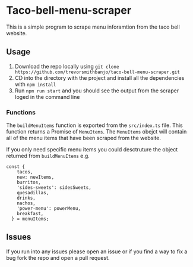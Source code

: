 # Taco-bell-menu-scraper

This is a simple program to scrape menu inforamtion from the taco bell website.

## Usage

1. Download the repo locally using `git clone https://github.com/trevorsmithbanjo/taco-bell-menu-scraper.git`
2. CD into the directory with the project and install all the dependencies with `npm install`
3. Run `npm run start` and you should see the output from the scraper loged in the command line

### Functions

The `buildMenuItems` function is exported from the `src/index.ts` file. This function returns a Promise of `MenuItems`. The `MenuItems` obejct will contain all of the menu items that have been scraped from the website.

If you only need specific menu items you could desctruture the object returned from `buildMenuItems` e.g.

```
const {
    tacos,
    new: newItems,
    burritos,
    'sides-sweets': sidesSweets,
    quesadillas,
    drinks,
    nachos,
    'power-menu': powerMenu,
    breakfast,
  } = menuItems;
```

## Issues

If you run into any issues please open an issue or if you find a way to fix a bug fork the repo and open a pull request.
